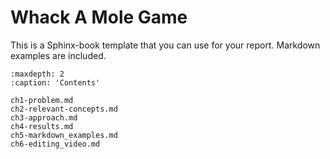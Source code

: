 # Whack A Mole Game

This is a Sphinx-book template that you can use for your report. Markdown examples are included.

```{toctree}
:maxdepth: 2
:caption: 'Contents'

ch1-problem.md
ch2-relevant-concepts.md
ch3-approach.md
ch4-results.md
ch5-markdown_examples.md
ch6-editing_video.md
```
